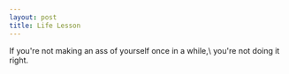 ```yaml
---
layout: post
title: Life Lesson
---
```

If you're not making an ass of yourself once in a while,\\
you're not doing it right.
